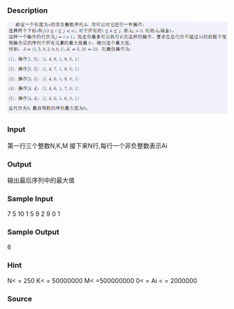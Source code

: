 
### Description
![](/images/1889.jpg) 
### Input
第一行三个整数N,K,M
接下来N行,每行一个非负整数表示Ai


### Output
输出最后序列中的最大值

### Sample Input
7 5 10
1
5
9
2
9
0
1


### Sample Output
6

### Hint
N< = 250
K< = 50000000
M< =500000000
0< = Ai < = 2000000
### Source
